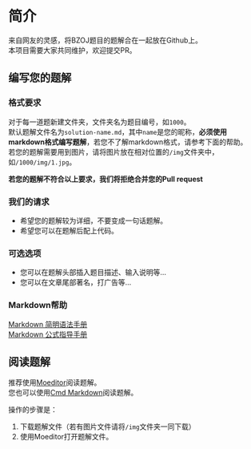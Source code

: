 # 简介
来自网友的灵感，将BZOJ题目的题解合在一起放在Github上。  
本项目需要大家共同维护，欢迎提交PR。

## 编写您的题解

### 格式要求
对于每一道题新建文件夹，文件夹名为题目编号，如`1000`。  
默认题解文件名为`solution-name.md`，其中`name`是您的昵称，**必须使用markdown格式编写题解**，若您不了解markdown格式，请参考下面的帮助。  
若您的题解需要用到图片，请将图片放在相对位置的`/img`文件夹中，如`/1000/img/1.jpg`。  

**若您的题解不符合以上要求，我们将拒绝合并您的Pull request**  

### 我们的请求
- 希望您的题解较为详细，不要变成一句话题解。  
- 希望您可以在题解后配上代码。  

### 可选选项
- 您可以在题解头部插入题目描述、输入说明等...
- 您可以在文章尾部著名，打广告等...

### Markdown帮助
[Markdown 简明语法手册](https://www.zybuluo.com/mdeditor?url=https://www.zybuluo.com/static/editor/md-help.markdown)  
[Markdown 公式指导手册](https://www.zybuluo.com/codeep/note/163962)  

## 阅读题解
推荐使用[Moeditor](https://moeditor.github.io/)阅读题解。  
您也可以使用[Cmd Markdown](https://www.zybuluo.com/mdeditor?url=https://www.zybuluo.com/static/editor/md-help.markdown)阅读题解。  

操作的步骤是：  
1. 下载题解文件（若有图片文件请将`/img`文件夹一同下载）  
2. 使用Moeditor打开题解文件。  
